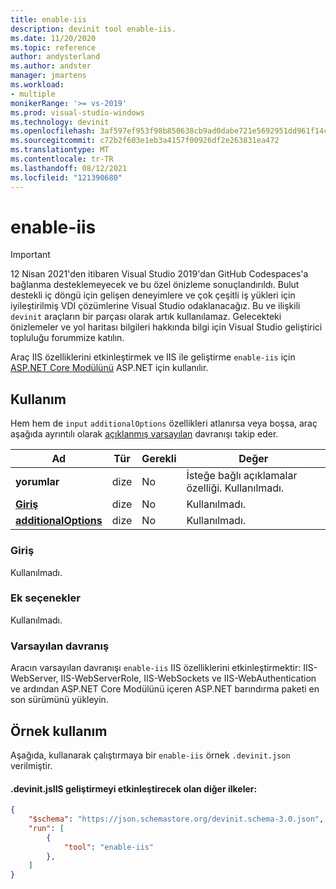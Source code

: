 ```yaml
---
title: enable-iis
description: devinit tool enable-iis.
ms.date: 11/20/2020
ms.topic: reference
author: andysterland
ms.author: andster
manager: jmartens
ms.workload:
- multiple
monikerRange: '>= vs-2019'
ms.prod: visual-studio-windows
ms.technology: devinit
ms.openlocfilehash: 3af597ef953f98b850638cb9ad0dabe721e5692951dd961f14cc977f47214414
ms.sourcegitcommit: c72b2f603e1eb3a4157f00926df2e263831ea472
ms.translationtype: MT
ms.contentlocale: tr-TR
ms.lasthandoff: 08/12/2021
ms.locfileid: "121390680"
---
```

# <a name="enable-iis"></a>enable-iis

> [!IMPORTANT]
> 12 Nisan 2021'den itibaren Visual Studio 2019'dan GitHub Codespaces'a bağlanma desteklemeyecek ve bu özel önizleme sonuçlandırıldı. Bulut destekli iç döngü için gelişen deneyimlere ve çok çeşitli iş yükleri için iyileştirilmiş VDI çözümlerine Visual Studio odaklanacağız. Bu ve ilişkili `devinit` araçların bir parçası olarak artık kullanılamaz. Gelecekteki önizlemeler ve yol haritası bilgileri hakkında bilgi için Visual Studio geliştirici topluluğu forummize katılın.

Araç IIS özelliklerini etkinleştirmek ve IIS ile geliştirme `enable-iis` için [ASP.NET Core Modülünü](/aspnet/core/host-and-deploy/aspnet-core-module) ASP.NET için kullanılır.

## <a name="usage"></a>Kullanım

Hem hem de `input` `additionalOptions` özellikleri atlanırsa veya boşsa, araç aşağıda ayrıntılı olarak [açıklanmış varsayılan](#default-behavior) davranışı takip eder.

| Ad                                             | Tür   | Gerekli | Değer                                                                               |
|--------------------------------------------------|--------|----------|-------------------------------------------------------------------------------------|
| **yorumlar**                                     | dize | No       | İsteğe bağlı açıklamalar özelliği. Kullanılmadı.                                               |
| [**Giriş**](#input)                              | dize | No       | Kullanılmadı.                                                                           |
| [**additionalOptions**](#additional-options)     | dize | No       | Kullanılmadı.                                                                           |

### <a name="input"></a>Giriş

Kullanılmadı.

### <a name="additional-options"></a>Ek seçenekler

Kullanılmadı.

### <a name="default-behavior"></a>Varsayılan davranış

Aracın varsayılan davranışı `enable-iis` IIS özelliklerini etkinleştirmektir: IIS-WebServer, IIS-WebServerRole, IIS-WebSockets ve IIS-WebAuthentication ve ardından ASP.NET Core Modülünü içeren ASP.NET barındırma paketi en son sürümünü yükleyin.

## <a name="example-usage"></a>Örnek kullanım
Aşağıda, kullanarak çalıştırmaya bir `enable-iis` örnek `.devinit.json` verilmiştir.

#### <a name="devinitjson-that-will-enable-iis-development"></a>.devinit.jsIIS geliştirmeyi etkinleştirecek olan diğer ilkeler:
```json
{
    "$schema": "https://json.schemastore.org/devinit.schema-3.0.json",
    "run": [
        {
            "tool": "enable-iis"
        },
    ]
}
```